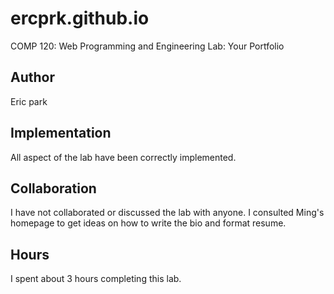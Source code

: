 # ercprk.github.io

COMP 120: Web Programming and Engineering
Lab: Your Portfolio

## Author

Eric park

## Implementation

All aspect of the lab have been correctly implemented.

## Collaboration

I have not collaborated or discussed the lab with anyone. I consulted Ming's homepage to get ideas on how to write the bio and format resume.

## Hours

I spent about 3 hours completing this lab.
